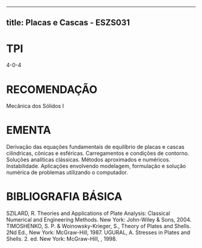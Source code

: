 
---
title: Placas e Cascas - ESZS031 
---

# TPI

4-0-4

# RECOMENDAÇÃO

Mecânica dos Sólidos I

# EMENTA

Derivação das equações fundamentais de equilíbrio de placas e cascas cilindricas, cônicas e esféricas. Carregamentos e condições de contorno. Soluções analíticas clássicas. Métodos aproximados e numéricos. Instabilidade. Aplicações envolvendo modelagem, formulação e solução numérica de problemas utilizando o computador.

# BIBLIOGRAFIA BÁSICA

SZILARD, R. Theories and Applications of Plate Analysis: Classical Numerical and Engineering Methods. New York: John-Wiley & Sons, 2004.
TIMOSHENKO, S. P. & Woinowsky-Krieger, S., Theory of Plates and Shells. 2Nd Ed., New York: McGraw-Hill, 1987.
UGURAL, A. Stresses in Plates and Shells. 2. ed. New York: McGraw-Hill, , 1998.
        